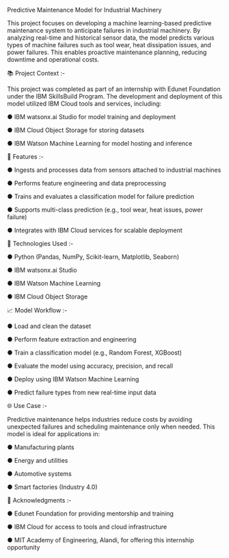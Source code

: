 Predictive Maintenance Model for Industrial Machinery

This project focuses on developing a machine learning-based predictive maintenance system to anticipate failures in industrial machinery. By analyzing real-time and historical sensor data, the model predicts various types of machine failures such as tool wear, heat dissipation issues, and power failures. This enables proactive maintenance planning, reducing downtime and operational costs.








📚 Project Context :- 

This project was completed as part of an internship with Edunet Foundation under the IBM SkillsBuild Program. The development and deployment of this model utilized IBM Cloud tools and services, including:

● IBM watsonx.ai Studio for model training and deployment

● IBM Cloud Object Storage for storing datasets

● IBM Watson Machine Learning for model hosting and inference



🚀 Features :- 

● Ingests and processes data from sensors attached to industrial machines

● Performs feature engineering and data preprocessing

● Trains and evaluates a classification model for failure prediction

● Supports multi-class prediction (e.g., tool wear, heat issues, power failure)

● Integrates with IBM Cloud services for scalable deployment



🧰 Technologies Used :- 

● Python (Pandas, NumPy, Scikit-learn, Matplotlib, Seaborn)

● IBM watsonx.ai Studio

● IBM Watson Machine Learning

● IBM Cloud Object Storage



📈 Model Workflow :- 

● Load and clean the dataset

● Perform feature extraction and engineering

● Train a classification model (e.g., Random Forest, XGBoost)

● Evaluate the model using accuracy, precision, and recall

● Deploy using IBM Watson Machine Learning

● Predict failure types from new real-time input data



🌐 Use Case :- 

Predictive maintenance helps industries reduce costs by avoiding unexpected failures and scheduling maintenance only when needed. This model is ideal for applications in:

● Manufacturing plants

● Energy and utilities

● Automotive systems

● Smart factories (Industry 4.0)



🙏 Acknowledgments :-

● Edunet Foundation for providing mentorship and training

● IBM Cloud for access to tools and cloud infrastructure

● MIT Academy of Engineering, Alandi, for offering this internship opportunity

